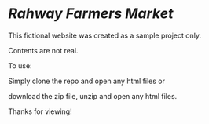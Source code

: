 <h1><em>Rahway Farmers Market</em></h1>

<p>This fictional website was created as a sample project only.</p>

<p>Contents are not real.</p>

<div>
  <p>To use: </p>
  <p>Simply clone the repo and open any html files or </p>
  <p>download the zip file, unzip and open any html files. </p>
</div>
<p>Thanks for viewing!<p>




